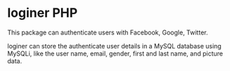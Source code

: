 # loginer PHP

This package can authenticate users with Facebook, Google, Twitter.

loginer can store the authenticate user details in a MySQL database using MySQLi, like the user name, email, gender, first and last name, and picture data.
